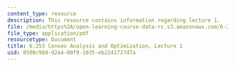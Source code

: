 ```yaml
---
content_type: resource
description: This resource contains information regarding lecture 1.
file: /media/https%3A/open-learning-course-data-rc.s3.amazonaws.com/6-253-convex-analysis-and-optimization-spring-2012/8508c98dd2a400f91035eb2241727d7a_MIT6_253S12_lec01.pdf
file_type: application/pdf
resourcetype: Document
title: 6.253 Convex Analysis and Optimization, Lecture 1
uid: 8508c98d-d2a4-00f9-1035-eb2241727d7a
---
```

